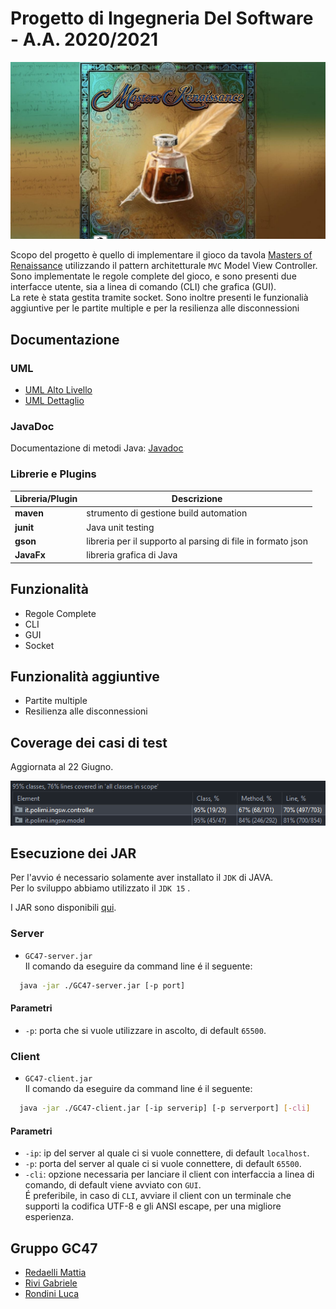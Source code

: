 
# Progetto di Ingegneria Del Software - A.A. 2020/2021

<p>
  <img src="src/main/resources/img/javaFX/background.jpg">
</p>

Scopo del progetto è quello di implementare il gioco da tavola [Masters of Renaissance](http://craniointernational.com/products/masters-of-renaissance/) utilizzando il pattern architetturale `MVC` Model View Controller.  
Sono implementate le regole complete del gioco, e sono presenti due interfacce utente, sia a linea di comando (CLI) che grafica (GUI).  
La rete è stata gestita tramite socket. Sono inoltre presenti le funzionalià aggiuntive per le partite multiple e per la resilienza alle disconnessioni

## Documentazione

### UML
- [UML Alto Livello]()
- [UML Dettaglio]()

### JavaDoc
Documentazione di metodi Java: [Javadoc](/deliverables/JavaDoc)

### Librerie e Plugins
|Libreria/Plugin|Descrizione|
|---------------|-----------|
|__maven__|strumento di gestione build automation|
|__junit__|Java unit testing|
|__gson__|libreria per il supporto al parsing di file in formato json|
|__JavaFx__|libreria grafica di Java|

## Funzionalità

- Regole Complete
- CLI
- GUI
- Socket

## Funzionalità aggiuntive

- Partite multiple
- Resilienza alle disconnessioni

## Coverage dei casi di test
Aggiornata al 22 Giugno.
<p>
  <img src="/utilities/coverage/coverage 22-06.png">
</p>

## Esecuzione dei JAR
Per l'avvio é necessario solamente aver installato il `JDK` di JAVA.   
Per lo sviluppo abbiamo utilizzato il `JDK 15` .

I JAR sono disponibili [qui](https://github.com/).  

### Server
- `GC47-server.jar`  
Il comando da eseguire da command line é il seguente:
```bash 
  java -jar ./GC47-server.jar [-p port]
```
#### Parametri
- `-p`: porta che si vuole utilizzare in ascolto, di default `65500`.

### Client
- `GC47-client.jar`  
Il comando da eseguire da command line é il seguente:
```bash 
  java -jar ./GC47-client.jar [-ip serverip] [-p serverport] [-cli]
```
#### Parametri
- `-ip`: ip del server al quale ci si vuole connettere, di default `localhost`.
- `-p`: porta del server al quale ci si vuole connettere, di default `65500`.
- `-cli`: opzione necessaria per lanciare il client con interfaccia a linea di comando, di default viene avviato con `GUI`.  
É preferibile, in caso di `CLI`, avviare il client con un terminale che supporti la codifica UTF-8 e gli ANSI escape, per una migliore esperienza.

## Gruppo GC47

- [Redaelli Mattia](https://github.com/redaellimattia)
- [Rivi Gabriele](https://github.com/GabrieleRivi)
- [Rondini Luca](https://github.com/LucaRondini)
